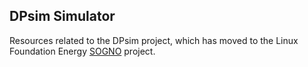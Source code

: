## DPsim Simulator

Resources related to the DPsim project, which has moved to the Linux Foundation Energy [SOGNO](https://github.com/sogno-platform) project.
